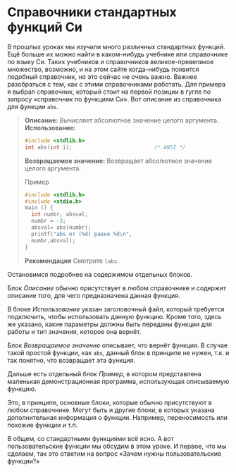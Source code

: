 # Справочники стандартных функций Си

В прошлых уроках мы изучили много различных стандартных функций. Ещё больше их можно найти в каком-нибудь учебнике или справочнике по языку Си. Таких учебников и справочников великое-превеликое множество, возможно, и на этом сайте когда-нибудь появится подобный справочник, но это сейчас не очень важно. Важнее разобраться с тем, как с этими справочниками работать. Для примера я выбрал справочник, который стоит на первой позиции в гугле по запросу «справочник по функциям Си». Вот описание из справочника для функции `abs`.

> **Описание:**
>  Вычисляет  абсолютное  значение  целого  аргумента.
> **Использование:**
> ```c
> #include <stdlib.h>
> int abs(int i);                          /* ANSI */
> ```
>
> **Возвращаемое значение:**
> Возвращает абсолютное значение целого аргумента.
>
> Пример
> ```c
> #include <stdlib.h>
> #include <stdio.h>
>main () {
>   int numbr, absval;
>   numbr = -3;
>   absval= abs(numbr);
>   printf("abs от (%d) равно %d\n",
>   numbr,absval);
> }
> ```
> **Рекомендация**
> Смотрите `labs`.


Остановимся подробнее на содержимом отдельных блоков.

Блок _Описание_ обычно присутствует в любом справочнике и содержит описание того, для чего предназначена данная функция.

В блоке _Использование_ указан заголовочный файл, который требуется подключить, чтобы использовать данную функцию. Кроме того, здесь же указано, какие параметры должны быть переданы функции для работы и тип значения, которое она вернёт.

Блок _Возвращаемое значение_ описывает, что вернёт функция. В случае такой простой функции, как `abs`, данный блок в принципе не нужен, т.к. и так понятно, что возвращает эта функция.

Дальше есть отдельный блок _Пример_, в котором представлена маленькая демонстрационная программа, использующая описываемую функцию.

Это, в принципе, основные блоки, которые обычно присутствуют в любом справочнике. Могут быть и другие блоки, в которых указана дополнительная информация о функции. Например, переносимость или похожие функции и т.п.

В общем, со стандартными функциями всё ясно. А вот пользовательские функции мы обсудим в этом уроке. И первое, что мы сделаем, так это ответим на вопрос «Зачем нужны пользовательские функции?»
